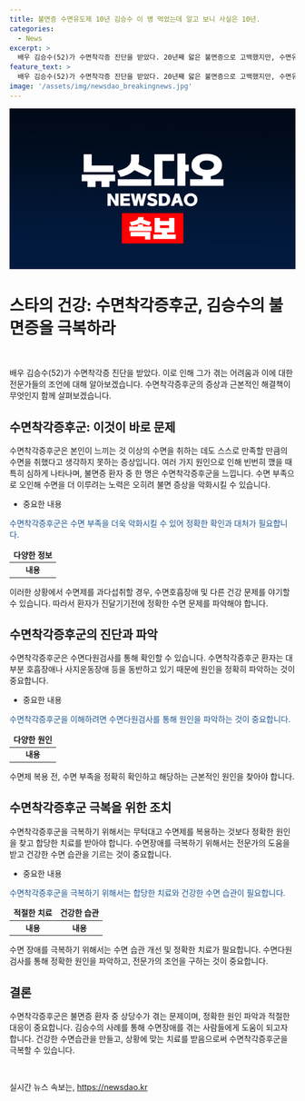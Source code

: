 ```yaml
---
title: 불면증 수면유도제 10년 김승수 이 병 먹었는데 알고 보니 사실은 10년.
categories:
  - News
excerpt: >
  배우 김승수(52)가 수면착각증 진단을 받았다. 20년째 앓은 불면증으로 고백했지만, 수면유도제 복용량을 늘려도 효과를 못 봐 심각한 상황에 처했다. 수면전문의의 경고에 김승수는 수면 검사를 받았고, 수면착각증후군 진단을 받았다. 수면착각증후군은 수면 부족으로 착각해 수면제를 복용하면 수면호흡장애가 악화돼 돌연사 위험이 있으므로 정확한 진단이 필요하다. 수면다원검사를 통해 수면착각증후군을 파악할 수 있다.
feature_text: >
  배우 김승수(52)가 수면착각증 진단을 받았다. 20년째 앓은 불면증으로 고백했지만, 수면유도제 복용량을 늘려도 효과를 못 봐 심각한 상황에 처했다. 수면전문의의 경고에 김승수는 수면 검사를 받았고, 수면착각증후군 진단을 받았다. 수면착각증후군은 수면 부족으로 착각해 수면제를 복용하면 수면호흡장애가 악화돼 돌연사 위험이 있으므로 정확한 진단이 필요하다. 수면다원검사를 통해 수면착각증후군을 파악할 수 있다.
image: '/assets/img/newsdao_breakingnews.jpg'
---
```


<p><img src="/assets/img/newsdao_breakingnews.jpg" alt="firstkoreanews 속보" /></p>

<h1>스타의 건강: 수면착각증후군, 김승수의 불면증을 극복하라</h1>

<p data-ke-size="size16">&nbsp;</p>

<p>배우 김승수(52)가 수면착각증 진단을 받았다. 이로 인해 그가 겪는 어려움과 이에 대한 전문가들의 조언에 대해 알아보겠습니다. 수면착각증후군의 증상과 근본적인 해결책이 무엇인지 함께 살펴보겠습니다.</p>

<h2 data-ke-size="size26">수면착각증후군: 이것이 바로 문제</h2>

<p>수면착각증후군은 본인이 느끼는 것 이상의 수면을 취하는 데도 스스로 만족할 만큼의 수면을 취했다고 생각하지 못하는 증상입니다. 여러 가지 원인으로 인해 빈번히 깼을 때 특히 심하게 나타나며, 불면증 환자 중 한 명은 수면착각증후군을 느낍니다. 수면 부족으로 오인해 수면을 더 이루려는 노력은 오히려 불면 증상을 악화시킬 수 있습니다.</p>

<ul>
<li>중요한 내용</li>
</ul>

<p><span style="color: #1a5490;">수면착각증후군은 수면 부족을 더욱 악화시킬 수 있어 정확한 확인과 대처가 필요합니다.</span></p>

<table>
<thead>
<tr>
<td style="text-align: center; height: 17px;"><b>다양한 정보</b></td>
</tr>
</thead>
<tr>
<td style="text-align: center; height: 17px;"><b>내용</b></td>
</tr>
</table>

<p>이러한 상황에서 수면제를 과다섭취할 경우, 수면호흡장애 및 다른 건강 문제를 야기할 수 있습니다. 따라서 환자가 진달기기전에 정확한 수면 문제를 파악해야 합니다.</p>

<h2 data-ke-size="size26">수면착각증후군의 진단과 파악</h2>

<p>수면착각증후군은 수면다원검사를 통해 확인할 수 있습니다. 수면착각증후군 환자는 대부분 호흡장애나 사지운동장애 등을 동반하고 있기 때문에 원인을 정확히 파악하는 것이 중요합니다.</p>

<ul>
<li>중요한 내용</li>
</ul>

<p><span style="color: #1a5490;">수면착각증후군을 이해하려면 수면다원검사를 통해 원인을 파악하는 것이 중요합니다.</span></p>

<table>
<thead>
<tr>
<td style="text-align: center; height: 17px;"><b>다양한 원인</b></td>
</tr>
</thead>
<tr>
<td style="text-align: center; height: 17px;"><b>내용</b></td>
</tr>
</table>

<p>수면제 복용 전, 수면 부족을 정확히 확인하고 해당하는 근본적인 원인을 찾아야 합니다.</p>

<h2 data-ke-size="size26">수면착각증후군 극복을 위한 조치</h2>

<p>수면착각증후군을 극복하기 위해서는 무턱대고 수면제를 복용하는 것보다 정확한 원인을 찾고 합당한 치료를 받아야 합니다. 수면장애를 극복하기 위해서는 전문가의 도움을 받고 건강한 수면 습관을 기르는 것이 중요합니다.</p>

<ul>
<li>중요한 내용</li>
</ul>

<p><span style="color: #1a5490;">수면착각증후군을 극복하기 위해서는 합당한 치료와 건강한 수면 습관이 필요합니다.</span></p>

<table>
<thead>
<tr>
<td style="text-align: center; height: 17px;"><b>적절한 치료</b></td>
<td style="text-align: center; height: 17px;"><b>건강한 습관</b></td>
</tr>
</thead>
<tr>
<td style="text-align: center; height: 17px;"><b>내용</b></td>
<td style="text-align: center; height: 17px;"><b>내용</b></td>
</tr>
</table>

<p>수면 장애를 극복하기 위해서는 수면 습관 개선 및 정확한 치료가 필요합니다. 수면다원검사를 통해 정확한 원인을 파악하고, 전문가의 조언을 구하는 것이 중요합니다.</p>

<h2 data-ke-size="size26">결론</h2>

<p>수면착각증후군은 불면증 환자 중 상당수가 겪는 문제이며, 정확한 원인 파악과 적절한 대응이 중요합니다. 김승수의 사례를 통해 수면장애를 겪는 사람들에게 도움이 되고자 합니다. 건강한 수면습관을 만들고, 상황에 맞는 치료를 받음으로써 수면착각증후군을 극복할 수 있습니다.</p>

<p data-ke-size="size16">&nbsp;</p>
실시간 뉴스 속보는, <a href="https://newsdao.kr" rel="dofollow">https://newsdao.kr</a>



